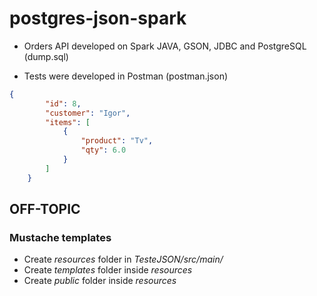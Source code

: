 # postgres-json-spark

* Orders API developed on Spark JAVA, GSON, JDBC and PostgreSQL (dump.sql)

* Tests were developed in Postman (postman.json)

```json
{
        "id": 8,
        "customer": "Igor",
        "items": [
            {
                "product": "Tv",
                "qty": 6.0
            }
        ]
    }
 ```

## OFF-TOPIC

### Mustache templates

* Create _resources_ folder in _TesteJSON/src/main/_
* Create _templates_ folder inside _resources_
* Create _public_ folder inside _resources_
